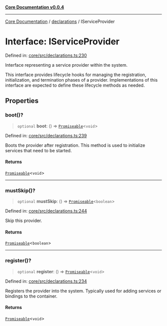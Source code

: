 [**Core Documentation v0.0.4**](../../README.md)

***

[Core Documentation](../../modules.md) / [declarations](../README.md) / IServiceProvider

# Interface: IServiceProvider

Defined in: [core/src/declarations.ts:230](https://github.com/stonemjs/core/blob/4b1b931e44a5db2600109fa7ae2a8b532ed77730/src/declarations.ts#L230)

Interface representing a service provider within the system.

This interface provides lifecycle hooks for managing the registration,
initialization, and termination phases of a provider. Implementations
of this interface are expected to define these lifecycle methods as needed.

## Properties

### boot()?

> `optional` **boot**: () => [`Promiseable`](../type-aliases/Promiseable.md)\<`void`\>

Defined in: [core/src/declarations.ts:239](https://github.com/stonemjs/core/blob/4b1b931e44a5db2600109fa7ae2a8b532ed77730/src/declarations.ts#L239)

Boots the provider after registration. This method is used to initialize services that need to be started.

#### Returns

[`Promiseable`](../type-aliases/Promiseable.md)\<`void`\>

***

### mustSkip()?

> `optional` **mustSkip**: () => [`Promiseable`](../type-aliases/Promiseable.md)\<`boolean`\>

Defined in: [core/src/declarations.ts:244](https://github.com/stonemjs/core/blob/4b1b931e44a5db2600109fa7ae2a8b532ed77730/src/declarations.ts#L244)

Skip this provider.

#### Returns

[`Promiseable`](../type-aliases/Promiseable.md)\<`boolean`\>

***

### register()?

> `optional` **register**: () => [`Promiseable`](../type-aliases/Promiseable.md)\<`void`\>

Defined in: [core/src/declarations.ts:234](https://github.com/stonemjs/core/blob/4b1b931e44a5db2600109fa7ae2a8b532ed77730/src/declarations.ts#L234)

Registers the provider into the system. Typically used for adding services or bindings to the container.

#### Returns

[`Promiseable`](../type-aliases/Promiseable.md)\<`void`\>
